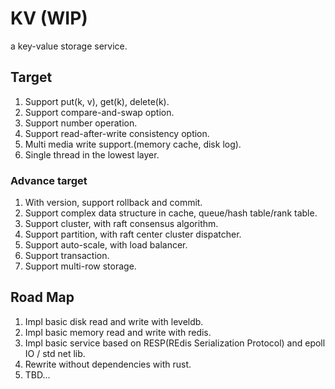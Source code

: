 # KV (WIP)
a key-value storage service.


## Target

1. Support put(k, v), get(k), delete(k).
2. Support compare-and-swap option.
3. Support number operation.
4. Support read-after-write consistency option. 
5. Multi media write support.(memory cache, disk log).
6. Single thread in the lowest layer.

### Advance target

1. With version, support rollback and commit.
2. Support complex data structure in cache, queue/hash table/rank table.
3. Support cluster, with raft consensus algorithm.
4. Support partition, with raft center cluster dispatcher.
5. Support auto-scale, with load balancer.
6. Support transaction.
7. Support multi-row storage.

## Road Map

1. Impl basic disk read and write with leveldb.
2. Impl basic memory read and write with redis.
3. Impl basic service based on RESP(REdis Serialization Protocol) and epoll IO / std net lib.
4. Rewrite without dependencies with rust.
5. TBD...